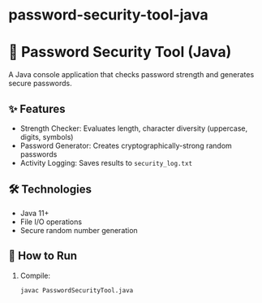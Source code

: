 # password-security-tool-java

# 🔐 Password Security Tool (Java)

A Java console application that checks password strength and generates secure passwords.

## ✨ Features
- Strength Checker: Evaluates length, character diversity (uppercase, digits, symbols)
- Password Generator: Creates cryptographically-strong random passwords
- Activity Logging: Saves results to `security_log.txt`

## 🛠️ Technologies
- Java 11+
- File I/O operations
- Secure random number generation

## 🚀 How to Run
1. Compile:
   ```bash
   javac PasswordSecurityTool.java
